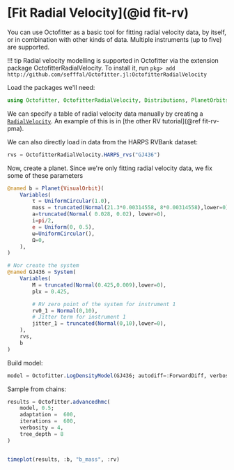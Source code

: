 # [Fit Radial Velocity](@id fit-rv)

You can use Octofitter as a basic tool for fitting radial velocity data, by itself, or in combination with other kinds of data.
Multiple instruments (up to five) are supported.

!!! tip
    Radial velocity modelling is supported in Octofitter via the extension package OctofitterRadialVelocity. To install it, run 
    `pkg> add http://github.com/sefffal/Octofitter.jl:OctofitterRadialVelocity`

Load the packages we'll need:
```julia
using Octofitter, OctofitterRadialVelocity, Distributions, PlanetOrbits, Plots
```

We can specify a table of radial velocity data manually by creating a [`RadialVelocity`](@ref). An example of this is in [the other RV tutorial](@ref fit-rv-pma).

We can also directly load in data from the HARPS RVBank dataset:
```julia
rvs = OctofitterRadialVelocity.HARPS_rvs("GJ436")
```

Now, create a planet. Since we're only fitting radial velocity data, we
fix some of these parameters
```julia
@named b = Planet{VisualOrbit}(
    Variables(
        τ = UniformCircular(1.0),
        mass = truncated(Normal(21.3*0.00314558, 8*0.00314558),lower=0),
        a=truncated(Normal(	0.028, 0.02), lower=0),
        i=pi/2,
        e = Uniform(0, 0.5),
        ω=UniformCircular(),
        Ω=0,
    ),
)

# Nor create the system
@named GJ436 = System(
    Variables(
        M = truncated(Normal(0.425,0.009),lower=0),
        plx = 0.425,

        # RV zero point of the system for instrument 1
        rv0_1 = Normal(0,10),
        # Jitter term for instrument 1
        jitter_1 = truncated(Normal(0,10),lower=0),
    ),
    rvs,
    b
)
```

Build model:
```julia
model = Octofitter.LogDensityModel(GJ436; autodiff=:ForwardDiff, verbosity=4) # defaults are ForwardDiff, and verbosity=0
```


Sample from chains:
```julia
results = Octofitter.advancedhmc(
    model, 0.5;
    adaptation =  600,
    iterations =  600,
    verbosity = 4,
    tree_depth = 8
)


timeplot(results, :b, "b_mass", :rv)
```
